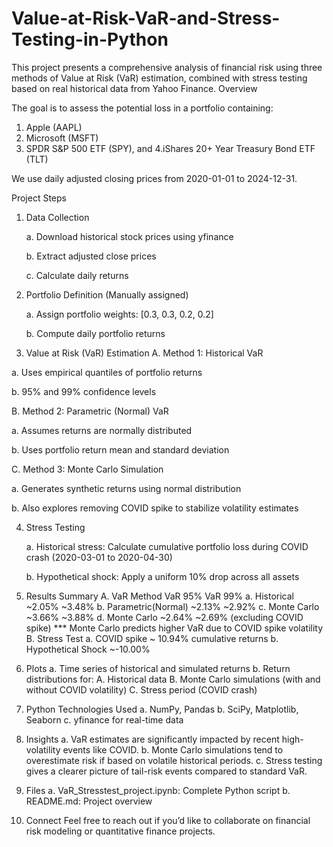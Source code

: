 # Value-at-Risk-VaR-and-Stress-Testing-in-Python
This project presents a comprehensive analysis of financial risk using three methods of Value at Risk (VaR) estimation, combined with stress testing based on real historical data from Yahoo Finance.
Overview

The goal is to assess the potential loss in a portfolio containing:
1. Apple (AAPL)
2. Microsoft (MSFT)
3. SPDR S&P 500 ETF (SPY), and
4.iShares 20+ Year Treasury Bond ETF (TLT)

We use daily adjusted closing prices from 2020-01-01 to 2024-12-31.

Project Steps
1. Data Collection

   a. Download historical stock prices using yfinance

   b. Extract adjusted close prices

   c. Calculate daily returns

2. Portfolio Definition (Manually assigned)

   a. Assign portfolio weights: [0.3, 0.3, 0.2, 0.2]

   b. Compute daily portfolio returns

3. Value at Risk (VaR) Estimation
  A. Method 1: Historical VaR

  a. Uses empirical quantiles of portfolio returns

  b. 95% and 99% confidence levels

  B. Method 2: Parametric (Normal) VaR

  a. Assumes returns are normally distributed

  b. Uses portfolio return mean and standard deviation

  C. Method 3: Monte Carlo Simulation

  a. Generates synthetic returns using normal distribution

  b. Also explores removing COVID spike to stabilize volatility estimates

4. Stress Testing

   a. Historical stress: Calculate cumulative portfolio loss during COVID crash (2020-03-01 to 2020-04-30)

   b. Hypothetical shock: Apply a uniform 10% drop across all assets

5. Results Summary
A. VaR
   Method	              VaR 95%	  VaR 99%
a. Historical 	        ~2.05%	  ~3.48%
b. Parametric(Normal)	  ~2.13%	  ~2.92%
c. Monte Carlo          ~3.66%    ~3.88%
d. Monte Carlo          ~2.64%    ~2.69%
(excluding COVID spike)
*** Monte Carlo predicts higher VaR due to COVID spike volatility	
B. Stress Test
a. COVID spike	~ 10.94% cumulative returns	
b. Hypothetical Shock	~-10.00%

6. Plots
a. Time series of historical and simulated returns
b. Return distributions for:
A. Historical data
B. Monte Carlo simulations (with and without COVID volatility)
C. Stress period (COVID crash)

7. Python Technologies Used
a. NumPy, Pandas
b. SciPy, Matplotlib, Seaborn
c. yfinance for real-time data

8. Insights
a. VaR estimates are significantly impacted by recent high-volatility events like COVID.
b. Monte Carlo simulations tend to overestimate risk if based on volatile historical periods.
c. Stress testing gives a clearer picture of tail-risk events compared to standard VaR.

9. Files
a. VaR_Stresstest_project.ipynb: Complete Python script
b. README.md: Project overview

10. Connect
 Feel free to reach out if you’d like to collaborate on financial risk modeling or quantitative finance projects.
